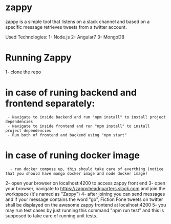 # zappy
zappy is a simple tool that listens on a slack channel and based on a specific message retrieves tweets from a twitter account.

Used Technologies:
1- Node.js
2- Angular7
3- MongoDB

# Running Zappy
1- clone the repo
  # in case of runing backend and frontend separately:
     - Navigate to inside backend and run "npm install" to install project dependencies
     - Navigate to inside frontend and run "npm install" to install project dependencies
     - Run both of frontend and backend using "npm start"
  # in case of runing docker image
      - run docker compose up, this should take care of everthing (notice that you should have mongo docker image and node docker image)
      
2- open your browser on localhost:4200 to access zappy front end
3- open your browser, navigate to https://zappyheadquarters.slack.com and join the workspace (it's named as "Zappy")
4- after joining you can send messages and if your message contains the word "go", Fiction Fone tweets on twitter shall be displayed on the awesome zappy frontend at localhost:4200
5- you may run test cases by just running this command "npm run test" and this is supposed to take care of running unit tests.

      
